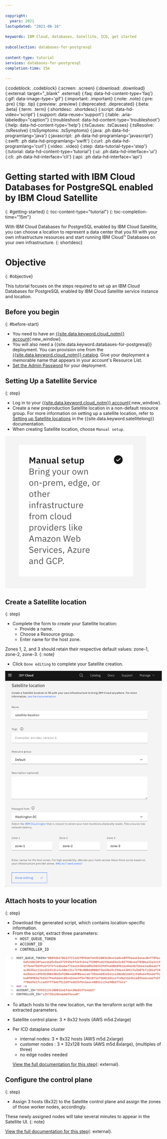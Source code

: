 ```yaml
---

copyright:
  years: 2021
lastupdated: "2021-06-16"

keywords: IBM Cloud, databases, Satellite, ICD, get started

subcollection: databases-for-postgresql

content-type: tutorial
services: databases-for-postgresql
completion-time: 15m

---
```


{:codeblock: .codeblock}
{:screen: .screen}
{:download: .download}
{:external: target="_blank" .external}
{:faq: data-hd-content-type='faq'}
{:gif: data-image-type='gif'}
{:important: .important}
{:note: .note}
{:pre: .pre}
{:tip: .tip}
{:preview: .preview}
{:deprecated: .deprecated}
{:beta: .beta}
{:term: .term}
{:shortdesc: .shortdesc}
{:script: data-hd-video='script'}
{:support: data-reuse='support'}
{:table: .aria-labeledby="caption"}
{:troubleshoot: data-hd-content-type='troubleshoot'}
{:help: data-hd-content-type='help'}
{:tsCauses: .tsCauses}
{:tsResolve: .tsResolve}
{:tsSymptoms: .tsSymptoms}
{:java: .ph data-hd-programlang='java'}
{:javascript: .ph data-hd-programlang='javascript'}
{:swift: .ph data-hd-programlang='swift'}
{:curl: .ph data-hd-programlang='curl'}
{:video: .video}
{:step: data-tutorial-type='step'}
{:tutorial: data-hd-content-type='tutorial'}
{:ui: .ph data-hd-interface='ui'}
{:cli: .ph data-hd-interface='cli'}
{:api: .ph data-hd-interface='api'}

# Getting started with IBM Cloud Databases for PostgreSQL enabled by IBM Cloud Satellite
{: #getting-started}
{: toc-content-type="tutorial"}
{: toc-completion-time="15m"}

With IBM Cloud Databases for PostgreSQL enabled by IBM Cloud Satellite, you can choose a location to represent a data center that you fill with your own infrastructure resources and start running IBM Cloud™ Databases on your own infrastructure.
{: shortdesc}

# Objective
{: #objective}

This tutorial focuses on the steps required to set up an IBM Cloud Databases for PostgreSQL enabled by IBM Cloud Satellite service instance and location.

## Before you begin
{: #before-start}
- You need to have an [{{site.data.keyword.cloud_notm}} account](https://cloud.ibm.com/registration){:new_window}.
- You will also need a {{site.data.keyword.databases-for-postgresql}} deployment. You can provision one from the [{{site.data.keyword.cloud_notm}} catalog](https://cloud.ibm.com/catalog/services/databases-for-postgresql). Give your deployment a memorable name that appears in your account's Resource List.
- [Set the Admin Password](/docs/databases-for-postgresql?topic=databases-for-postgresql-admin-password) for your deployment.

## Setting Up a Satellite Service 
{: step}

- Log in to your [{{site.data.keyword.cloud_notm}} account](https://cloud.ibm.com/registration){:new_window}.
- Create a new preproduction Satellite location in a non-default resource group. For more information on setting up a satellite location, refer to [Setting up Satellite locations](https://cloud.ibm.com/docs/satellite?topic=satellite-locations) in the {{site.data.keyword.satellitelong}} documentation.
- When creating Satellite location, choose `Manual setup`.

![Choose manual setup from Setup card options](images/manual-setup.png)


## Create a Satellite location
{: step}

- Complete the form to create your Satellite location:
  - Provide a name.
  - Choose a Resource group.
  - Enter name for the host zone. 

Zones 1, 2, and 3 should retain their respective default values: zone-1, zone-2, zone-3.
{: note}

- Click `Done editing` to complete your Satellite creation.

![Fill out form to create satellite location](images/satellite-location.png)

## Attach hosts to your location
{: step}

- Download the generated script, which contains location-specific information. 
- From the script, extract three parameters:
  - `HOST_QUEUE_TOKEN`
  - `ACCOUNT_ID`
  - `CONTROLLER_ID`

![Extract parameters from the generated script](images/script-params.png)

- To attach hosts to the new location, run the terraform script with the extracted parameters.
- Satellite control plane: 3 * 8x32 hosts (AWS m5d.2xlarge)
- Per ICD dataplane cluster
  - internal nodes: 3 * 8x32 hosts (AWS m5d.2xlarge)
  - customer nodes : 3 * 32x128 hosts (AWS m5d.8xlarge), (multiples of three)
  - no edge nodes needed
  
  [View the full documentation for this step](https://test.cloud.ibm.com/docs/satellite?topic=satellite-getting-started#attach-hosts-to-location){: external}.
  
## Configure the control plane
{: step}

- Assign 3 hosts (8x32) to the Satellite control plane and assign the zones of those worker nodes, accordingly.

These newly assigned nodes will take several minutes to appear in the Satellite UI.
{: note}

[View the full documentation for this step](https://test.cloud.ibm.com/docs/satellite?topic=satellite-getting-started#assign-hosts-to-cp){: external}.

